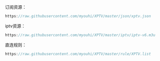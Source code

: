 订阅资源：<br>
```Java
https://raw.githubusercontent.com/myouhi/XPTV/master/json/xptv.json
```
iptv资源：<br>
```Java
https://raw.githubusercontent.com/myouhi/XPTV/master/iptv/iptv-v6.m3u
```
直连规则：<br>
```Java
https://raw.githubusercontent.com/myouhi/XPTV/master/rule/XPTV.list
```